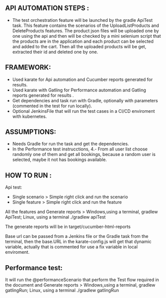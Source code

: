 API AUTOMATION STEPS :
-
- The test orchestration feature will be launched by the gradle ApiTest task. This feature contains the scenarios of the UploadListProducts and DeleteProducts features.
 The product json files will be uploaded one by one using the api and then will be checked by a mini selenium script that the products are in the application and each product can be selected and added to the cart.
 Then all the uploaded products will be get, extracted their id and deleted one by one. 


FRAMEWORK:
-
- Used karate for Api automation and Cucumber reports generated for results.
- Used karate with Gatling for Performance automation and Gatling reports generated for results .
- Get dependencies and task run with Gradle, optionally with parameters (commented in the test for run locally).
- Optional JenkinsFile that will run the test cases in a CI/CD enviroment with kubernetes.

ASSUMPTIONS:
-
- Needs Gradle for run the task and get the dependencies.
- In the Performance test instrucctions, 4.- From all user list choose randomly one of them and get all bookings, because a random user is selected, maybe it not has bookings available.


HOW TO RUN :
-
Api test:
- Single scenario > Simple right click and run the scenario
- Single feature > Simple right click and run the feature

All the features and Generate reports  > Windows,using a terminal, gradlew ApiTest; Linux, using a terminal ./gradlew apiTest

The generate reports will be in target/cucumber-html-reports

Base url can be passed from a Jenkins file or the Gradle task from the terminal, then the base.URL in the karate-config.js will get that dynamic variable, actually that is commented for use a fix variable in local enviroment.

Performance test:
-
It will run the @performanceScenario that perform the Test flow required in the document and Generate reports  > Windows,using a terminal, gradlew gatlingRun; Linux, using a terminal ./gradlew gatlingRun
